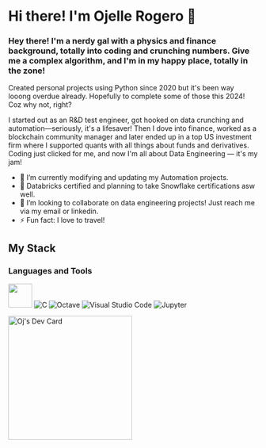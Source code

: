 # Hi there! I'm Ojelle Rogero 👋

### Hey there! I'm a nerdy gal with a physics and finance background, totally into coding and crunching numbers. Give me a complex algorithm, and I'm in my happy place, totally in the zone!

Created personal projects using Python since 2020 but it's been way looong overdue already. Hopefully to complete some of those this 2024! Coz why not, right?

I started out as an R&D test engineer, got hooked on data crunching and automation—seriously, it's a lifesaver! Then I dove into finance, worked as a blockchain community manager and later ended up in a top US investment firm where I supported quants with all things about funds and derivatives. Coding just clicked for me, and now I'm all about Data Engineering — it's my jam!

- 🔭 I’m currently modifying and updating my Automation projects. 
- 🌱 Databricks certified and planning to take Snowflake certifications asw well.
- 👯 I’m looking to collaborate on data engineering projects! Just reach me via my email or linkedin.
- ⚡ Fun fact: I love to travel! 

## My Stack

### Languages and Tools
<img src="https://s3.dualstack.us-east-2.amazonaws.com/pythondotorg-assets/media/community/logos/python-logo-only.png" width="48"> ![C](https://img.shields.io/badge/c-%2300599C.svg?style=for-the-badge&logo=c&logoColor=white) ![Octave](https://img.shields.io/badge/OCTAVE-darkblue?style=for-the-badge&logo=octave&logoColor=fcd683) ![Visual Studio Code](https://img.shields.io/badge/Visual%20Studio%20Code-0078d7.svg?style=for-the-badge&logo=visual-studio-code&logoColor=white) ![Jupyter](https://img.shields.io/badge/Jupyter-F37626.svg?&style=for-the-badge&logo=Jupyter&logoColor=white) 

<a href="https://app.daily.dev/ojudz08"><img src="https://api.daily.dev/devcards/a6d9fe168ef844abab0dd5a82bde4047.png?r=pxa" width="250" alt="Oj's Dev Card"/></a>

<!--
**ojudz08/ojudz08** is a ✨ _special_ ✨ repository because its `README.md` (this file) appears on your GitHub profile.

I'm a programmer and love to automate processes!

Here are some ideas to get you started:

- 🔭 I’m currently working on ...
- 🌱 I’m currently learning ...
- 👯 I’m looking to collaborate on ...
- 🤔 I’m looking for help with ...
- 💬 Ask me about ...
- 📫 How to reach me: ...
- 😄 Pronouns: ...
- ⚡ Fun fact: ...
-->
